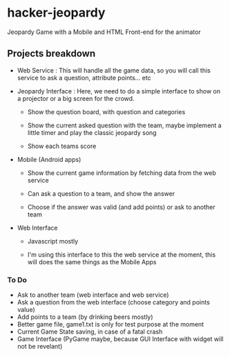 # hacker-jeopardy
Jeopardy Game with a Mobile and HTML Front-end for the animator

## Projects breakdown

 - Web Service : This will handle all the game data, so you will call this service to ask a question, attribute points... etc
 
 - Jeopardy Interface : Here, we need to do a simple interface to show on a projector or a big screen for the crowd.
      
      - Show the question board, with question and categories
      
      - Show the current asked question with the team, maybe implement a little timer and play the classic jeopardy song
      
      - Show each teams score
 
 - Mobile (Android apps) 
 
      - Show the current game information by fetching data from the web service
      
      - Can ask a question to a team, and show the answer
      
      - Choose if the answer was valid (and add points) or ask to another team
      
 
 - Web Interface
      
      - Javascript mostly
      
      - I'm using this interface to this the web service at the moment, this will does the same things as the Mobile Apps
      
### To Do

  - Ask to another team (web interface and web service)
  - Ask a question from the web interface (choose category and points value)
  - Add points to a team (by drinking beers mostly)
  - Better game file, game1.txt is only for test purpose at the moment
  - Current Game State saving, in case of a fatal crash
  - Game Interface (PyGame maybe, because GUI Interface with widget will not be revelant)
